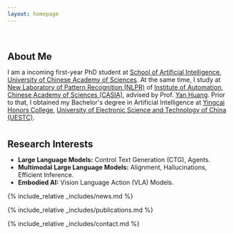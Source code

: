 ```yaml
---
layout: homepage
---
```


<h1 id="about-me"></h1>

<h2 style="margin: 60px 0px 10px;">About Me</h2>

I am a incoming first-year PhD student at [School of Artificial Intelligence](https://ai.ucas.ac.cn/index.php/zh-cn/), [University of Chinese Academy of Sciences](https://www.ucas.ac.cn/). At the same time, I study at [New Laboratory of Pattern Recognition (NLPR)](http://www.cripac.ia.ac.cn/CN/model/index.htm) of  [Institute of Automation, Chinese Academy of Sciences (CASIA)](https://ia.cas.cn/), advised by Prof. [Yan Huang](https://scholar.google.com/citations?user=6nUJrQ0AAAAJ&hl=zh-CN). Prior to that, I obtained my Bachelor's degree in Artificial Intelligence at [Yingcai Honors College](https://www.yingcai.uestc.edu.cn/index.htm), [University of Electronic Science and Technology of China (UESTC)](https://www.uestc.edu.cn/).

<h1 id="research-interests"></h1>

<h2 style="margin: 30px 0px 10px;">Research Interests</h2>

- **Large Language Models:** Control Text Generation (CTG), Agents.
- **Multimodal Large Language Models:** Alignment, Hallucinations, Efficient Inference.
- **Embodied AI:** Vision Language Action (VLA) Models.

<!--
<strong style="color:#e74d3c; font-weight:600"><strong style="color:#e74d3c; font-weight:600">I am currently on the 2023-2024 academic job market, looking for faculty positions in CS, CSE, ECE, IEOR, etc., related to Artificial Intelligence, Computer Vision, and Machine Learning. Please feel free to contact me if you are interested. I am also happy to give talks on my research in related seminars.</strong></strong>
-->

{% include_relative _includes/news.md %}

{% include_relative _includes/publications.md %}

{% include_relative _includes/contact.md %}

<script type='text/javascript' id='clustrmaps' src='//cdn.clustrmaps.com/map_v2.js?cl=ffffff&w=a&t=tt&d=6Rxz691fLksdEWBSvB3dNcZ2zUeCjGixNlaXP5xsIh8'></script>

